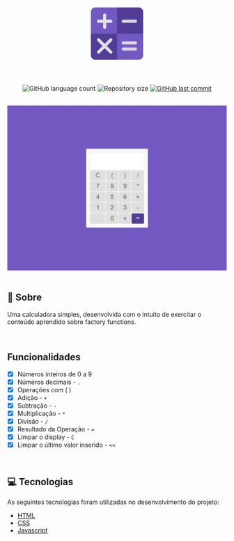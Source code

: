 <h1 align="center">
  <img width="120px" src=".github/calculator.png" alt="logo" >
</h1>
<br>
<p align="center">
  <img alt="GitHub language count" src="https://img.shields.io/github/languages/count/martins-rafael/js-calc?color=7159c1&style=flat-square">
  <img alt="Repository size" src="https://img.shields.io/github/repo-size/martins-rafael/js-calc?color=7159c1&style=flat-square">
  <a href="https://github.com/martins-rafael/js-calc/commits/master">
    <img alt="GitHub last commit" src="https://img.shields.io/github/last-commit/martins-rafael/js-calc?color=7159c1&style=flat-square">
  </a>
</p>

<br>

<div align="center">
  <img src=".github/screenshot.png" alt="screenshot" >
</div>

<br>

## :rocket: Sobre

Uma calculadora simples, desenvolvida com o intuito de exercitar o conteúdo aprendido sobre factory functions.

<br>

## Funcionalidades

- [X] Números inteiros de 0 a 9
- [X] Números decimais - ```.```
- [X] Operações com ( )
- [X] Adição - ```+```
- [X] Subtração - ```-```
- [X] Multiplicação - ```*```
- [X] Divisão - ```/```
- [X] Resultado da Operação - ```=```
- [X] Limpar o display - ```C```
- [X] Limpar o último valor inserido - ```<<```

<br>

## :computer: Tecnologias

As seguintes tecnologias foram utilizadas no desenvolvimento do projeto:

- [HTML](https://devdocs.io/html/)
- [CSS](https://devdocs.io/css/)
- [Javascript](https://devdocs.io/javascript/)

